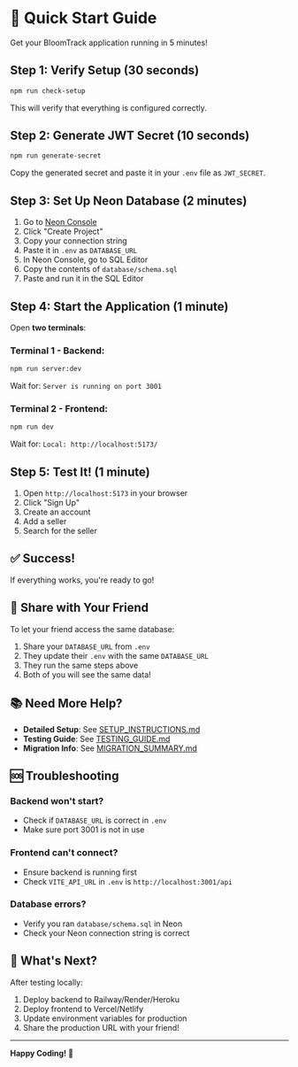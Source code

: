 # 🚀 Quick Start Guide

Get your BloomTrack application running in 5 minutes!

## Step 1: Verify Setup (30 seconds)

```bash
npm run check-setup
```

This will verify that everything is configured correctly.

## Step 2: Generate JWT Secret (10 seconds)

```bash
npm run generate-secret
```

Copy the generated secret and paste it in your `.env` file as `JWT_SECRET`.

## Step 3: Set Up Neon Database (2 minutes)

1. Go to [Neon Console](https://console.neon.tech/)
2. Click "Create Project"
3. Copy your connection string
4. Paste it in `.env` as `DATABASE_URL`
5. In Neon Console, go to SQL Editor
6. Copy the contents of `database/schema.sql`
7. Paste and run it in the SQL Editor

## Step 4: Start the Application (1 minute)

Open **two terminals**:

### Terminal 1 - Backend:
```bash
npm run server:dev
```

Wait for: `Server is running on port 3001`

### Terminal 2 - Frontend:
```bash
npm run dev
```

Wait for: `Local: http://localhost:5173/`

## Step 5: Test It! (1 minute)

1. Open `http://localhost:5173` in your browser
2. Click "Sign Up"
3. Create an account
4. Add a seller
5. Search for the seller

## ✅ Success!

If everything works, you're ready to go!

## 🤝 Share with Your Friend

To let your friend access the same database:

1. Share your `DATABASE_URL` from `.env`
2. They update their `.env` with the same `DATABASE_URL`
3. They run the same steps above
4. Both of you will see the same data!

## 📚 Need More Help?

- **Detailed Setup**: See [SETUP_INSTRUCTIONS.md](./SETUP_INSTRUCTIONS.md)
- **Testing Guide**: See [TESTING_GUIDE.md](./TESTING_GUIDE.md)
- **Migration Info**: See [MIGRATION_SUMMARY.md](./MIGRATION_SUMMARY.md)

## 🆘 Troubleshooting

### Backend won't start?
- Check if `DATABASE_URL` is correct in `.env`
- Make sure port 3001 is not in use

### Frontend can't connect?
- Ensure backend is running first
- Check `VITE_API_URL` in `.env` is `http://localhost:3001/api`

### Database errors?
- Verify you ran `database/schema.sql` in Neon
- Check your Neon connection string is correct

## 🎯 What's Next?

After testing locally:
1. Deploy backend to Railway/Render/Heroku
2. Deploy frontend to Vercel/Netlify
3. Update environment variables for production
4. Share the production URL with your friend!

---

**Happy Coding! 🎉**
